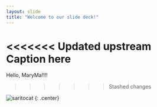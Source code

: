 ```yaml
---
layout: slide
title: "Welcome to our slide deck!"
---
```


<<<<<<< Updated upstream
Caption here
=======
Hello, MaryMa!!!!
>>>>>>> Stashed changes

![saritocat](https://octodex.github.com/images/saritocat.png)
{: .center}
